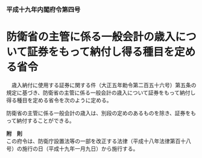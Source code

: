 ### 平成十九年内閣府令第四号  
# 防衛省の主管に係る一般会計の歳入について証券をもって納付し得る種目を定める省令  
　歳入納付に使用する証券に関する件（大正五年勅令第二百五十六号）第五条の規定に基づき、防衛省の主管に係る一般会計の歳入について証券をもって納付し得る種目を定める省令を次のように定める。  
  
防衛省の主管に係る一般会計の歳入は、別段の定めのあるものを除き、証券をもって納付することができる。  
  
**附　則**  
この府令は、防衛庁設置法等の一部を改正する法律（平成十八年法律第百十八号）の施行の日（平成十九年一月九日）から施行する。  
  
